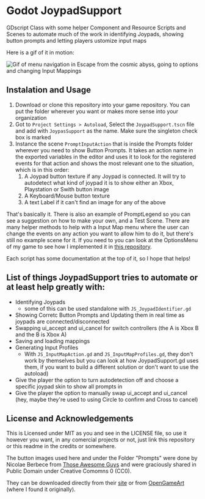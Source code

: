 # Godot JoypadSupport
GDscript Class with some helper Component and Resource Scripts and Scenes to automate much of the work in identifying Joypads, showing button prompts and letting players ustomize input maps

Here is a gif of it in motion:

![Gif of menu navigation in Escape from the cosmic abyss, going to options and changing Input Mappings](https://thumbs.gfycat.com/FinishedGrandioseBlackmamba-size_restricted.gif)

## Instalation and Usage
1. Download or clone this repository into your game repository. You can put the folder wherever you want or makes more sense into your organization
1. Got to `Project Settings > Autoload`, Select the `JoypadSupport.tscn` file and add with `JoypasSupport` as the name. Make sure the singleton check box is marked
1. Instance the scene `PromptInputAction` that is inside the Prompts folder wherever you need to show Button Prompts. It takes an action name in the exported variables in the editor and uses it to look for the registered events for that action and shows the most relevant one to the situation, which is in this order:
   1. A Joypad button texture if any Joypad is connected. It will try to autodetect what kind of joypad it is to show either an Xbox, Playstation or Swith button image
   2. A Keyboard/Mouse button texture
   3. A text Label if it can't find an image for any of the above
 
That's basically it. There is also an example of PromptLegend so you can see a suggestion on  how to make your own, and a Test Scene. There are many helper methods to help with a Input Map menu where the user can change the events on any action you want to allow him to do it, but there's still no example scene for it. If you need to you can look at the OptionsMenu of my game to see how I implemented it in [this repository](https://github.com/eh-jogos/EscapeFromTheCosmicAbyss).

Each script has some documentation at the top of it, so I hope that helps!

## List of things JoypadSupport tries to automate or at least help greatly with:
* Identifying Joypads 
  * some of this can be used standalone with `JS_JoypadIdentifier.gd`
* Showing Corretc Button Prompts and Updating them in real time as joypads are connected/disconnected
* Swapping ui_accept and ui_cancel for switch controllers (the A is Xbox B and the B is Xbox A)
* Saving and loading mappings 
* Generating Input Profiles 
  * With `JS_InputMapAction.gd` and `JS_InputMapProfiles.gd`, they don't work by themselves but you can look at how JoypadSupport.gd uses them, if you want to build a different solution or don't want to use the autoload)
* Give the player the option to turn autodetection off and choose a specific joypad skin to show all prompts in
* Give the player the option to manually swap ui_accept and ui_cancel (hey, maybe they're used to using Circle to confirm and Cross to cancel)

## License and Acknowledgements
This is Licensed under MIT as you and see in the LICENSE file, so use it however you want, in any comercial projects or not, just link this repository or this readme in the credits or somewhere.

The button images used here and under the Folder "Prompts" were done by Nicolae Berbece from [Those Awesome Guys](https://thoseawesomeguys.com/) and were graciously shared in Public Domain under Creative Comomns 0 (CC0). 

They can be downloaded directly from their [site](https://thoseawesomeguys.com/prompts/) or from [OpenGameArt](https://opengameart.org/content/free-keyboard-and-controllers-prompts-pack) (where I found it originally).
